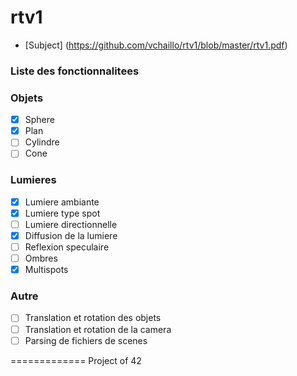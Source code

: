 rtv1
====

* [Subject] (https://github.com/vchaillo/rtv1/blob/master/rtv1.pdf)

### Liste des fonctionnalitees

### Objets
- [x] Sphere
- [x] Plan
- [ ] Cylindre
- [ ] Cone

### Lumieres
- [x] Lumiere ambiante
- [x] Lumiere type spot
- [ ] Lumiere directionnelle
- [x] Diffusion de la lumiere
- [ ] Reflexion speculaire
- [ ] Ombres
- [x] Multispots

### Autre
- [ ] Translation et rotation des objets
- [ ] Translation et rotation de la camera
- [ ] Parsing de fichiers de scenes

=============
Project of 42
